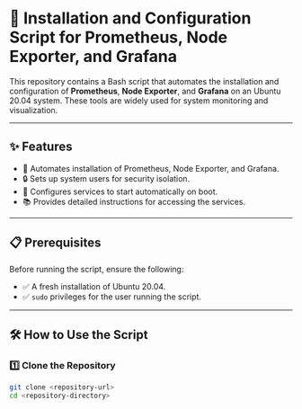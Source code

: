 # 🚀 Installation and Configuration Script for Prometheus, Node Exporter, and Grafana

This repository contains a Bash script that automates the installation and configuration of **Prometheus**, **Node Exporter**, and **Grafana** on an Ubuntu 20.04 system. These tools are widely used for system monitoring and visualization.

---

## ✨ Features

- 🚀 Automates installation of Prometheus, Node Exporter, and Grafana.
- 🔒 Sets up system users for security isolation.
- 🔄 Configures services to start automatically on boot.
- 📚 Provides detailed instructions for accessing the services.

---

## 📋 Prerequisites

Before running the script, ensure the following:

- ✅ A fresh installation of Ubuntu 20.04.
- ✅ `sudo` privileges for the user running the script.

---

## 🛠️ How to Use the Script

### 1️⃣ Clone the Repository

```bash
git clone <repository-url>
cd <repository-directory>
